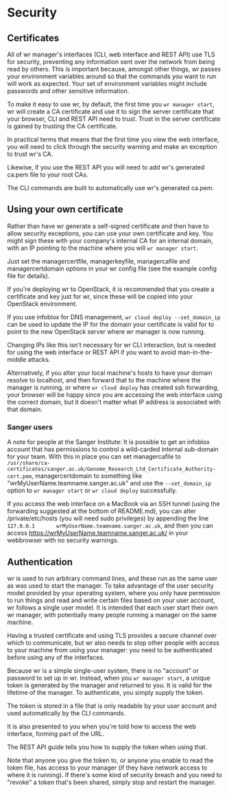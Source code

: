 # Security

## Certificates

All of wr manager's interfaces (CLI, web interface and REST API) use TLS for security, preventing any information sent over the network from being read by others. This is important because, amongst other things, wr passes your environment variables around so that the commands you want to run will work as expected. Your set of environment variables might include passwords and other sensitive information.

To make it easy to use wr, by default, the first time you `wr manager start`, wr will create a CA certificate and use it to sign the server certificate that your browser, CLI and REST API need to trust. Trust in the server certificate is gained by trusting the CA certificate.

In practical terms that means that the first time you view the web interface, you will need to click through the security warning and make an exception to trust wr's CA.

Likewise, if you use the REST API you will need to add wr's generated ca.pem file to your root CAs.

The CLI commands are built to automatically use wr's generated ca.pem.

## Using your own certificate

Rather than have wr generate a self-signed certificate and then have to allow security exceptions, you can use your own certificate and key. You might sign these with your company's internal CA for an internal domain, with an IP pointing to the machine where you will `wr manager start`.

Just set the managercertfile, managerkeyfile, managercafile and managercertdomain options in your wr config file (see the example config file for details).

If you're deploying wr to OpenStack, it is recommended that you create a certificate and key just for wr, since these will be copied into your OpenStack environment.

If you use infoblox for DNS management, `wr cloud deploy --set_domain_ip` can be used to update the IP for the domain your certificate is valid for to point to the new OpenStack server where wr manager is now running.

Changing IPs like this isn't necessary for wr CLI interaction, but is needed for using the web interface or REST API if you want to avoid man-in-the-middle attacks.

Alternatively, if you alter your local machine's hosts to have your domain resolve to localhost, and then forward that to the machine where the manager is running, or where `wr cloud deploy` has created ssh forwarding, your browser will be happy since you are accessing the web interface using the correct domain, but it doesn't matter what IP address is associated with that domain.

### Sanger users

A note for people at the Sanger Institute: It is possible to get an infoblox account that has permissions to control a wild-carded internal sub-domain for your team. With this in place you can set managercafile to `/usr/share/ca-certificates/sanger.ac.uk/Genome_Research_Ltd_Certificate_Authority-cert.pem`, managercertdomain to something like "wrMyUserName.teamname.sanger.ac.uk" and use the `--set_domain_ip` option to `wr manager start` or `wr cloud deploy` successfully.

If you access the web interface on a MacBook via an SSH tunnel (using the forwarding suggested at the bottom of README.md), you can alter /private/etc/hosts (you will need sudo privileges) by appending the line `127.0.0.1       wrMyUserName.teamname.sanger.ac.uk`, and then you can access https://wrMyUserName.teamname.sanger.ac.uk/ in your webbrowser with no security warnings.

## Authentication

wr is used to run arbitrary command lines, and these run as the same user as was used to start the manager. To take advantage of the user security model provided by your operating system, where you only have permission to run things and read and write certain files based on your user account, wr follows a single user model. It is intended that each user start their own wr manager, with potentially many people running a manager on the same machine.

Having a trusted certificate and using TLS provides a secure channel over which to communicate, but wr also needs to stop other people with access to your machine from using your manager: you need to be authenticated before using any of the interfaces.

Because wr is a simple single-user system, there is no "account" or password to set up in wr. Instead, when you `wr manager start`, a unique token is generated by the manager and returned to you. It is valid for the lifetime of the manager. To authenticate, you simply supply the token.

The token is stored in a file that is only readable by your user account and used automatically by the CLI commands.

It is also presented to you when you're told how to access the web interface, forming part of the URL.

The REST API guide tells you how to supply the token when using that.

Note that anyone you give the token to, or anyone you enable to read the token file, has access to your manager (if they have network access to where it is running). If there's some kind of security breach and you need to "revoke" a token that's been shared, simply stop and restart the manager.